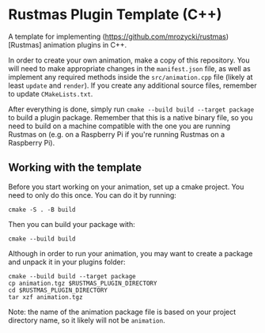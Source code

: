 Rustmas Plugin Template (C++)
=============================

A template for implementing (https://github.com/mrozycki/rustmas)[Rustmas]
animation plugins in C++.

In order to create your own animation, make a copy of this repository.
You will need to make appropriate changes in the `manifest.json` file,
as well as implement any required methods inside the `src/animation.cpp` file
(likely at least `update` and `render`). If you create any additional source 
files, remember to update `CMakeLists.txt`.

After everything is done, simply run `cmake --build build --target package` 
to build a plugin package. Remember that this is a native binary file, so you 
need to build on a machine compatible with the one you are running Rustmas on 
(e.g. on a Raspberry Pi if you're running Rustmas on a Raspberry Pi).

Working with the template
-------------------------

Before you start working on your animation, set up a cmake project. You need
to only do this once. You can do it by running:

```
cmake -S . -B build
```

Then you can build your package with:

```
cmake --build build
```

Although in order to run your animation, you may want to create a package
and unpack it in your plugins folder:

```
cmake --build build --target package
cp animation.tgz $RUSTMAS_PLUGIN_DIRECTORY
cd $RUSTMAS_PLUGIN_DIRECTORY
tar xzf animation.tgz
```

Note: the name of the animation package file is based on your project directory
name, so it likely will not be `animation`.
